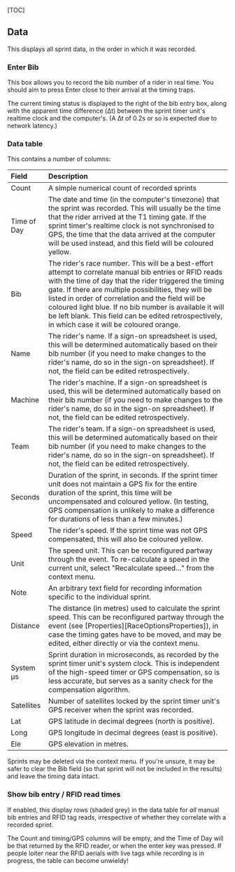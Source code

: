 [TOC]

## Data

This displays all sprint data, in the order in which it was recorded.

### Enter Bib

This box allows you to record the bib number of a rider in real time.  You should aim to press Enter close to their arrival at the timing traps.

The current timing status is displayed to the right of the bib entry box, along with the apparent time difference (Δt) between the sprint timer unit's realtime clock and the computer's.  (A Δt of 0.2s or so is expected due to network latency.)


### Data table

This contains a number of columns:

Field|Description
:----|:----------
Count|A simple numerical count of recorded sprints
Time of Day|The date and time (in the computer's timezone) that the sprint was recorded.  This will usually be the time that the rider arrived at the T1 timing gate.  If the sprint timer's realtime clock is not synchronised to GPS, the time that the data arrived at the computer will be used instead, and this field will be coloured yellow.
Bib|The rider's race number.  This will be a best-effort attempt to correlate manual bib entries or RFID reads with the time of day that the rider triggered the timing gate.  If there are multiple possibilities, they will be listed in order of correlation and the field will be coloured light blue.  If no bib number is available it will be left blank.  This field can be edited retrospectively, in which case it will be coloured orange.
Name|The rider's name.  If a sign-on spreadsheet is used, this will be determined automatically based on their bib number (if you need to make changes to the rider's name, do so in the sign-on spreadsheet).  If not, the field can be edited retrospectively.
Machine|The rider's machine.  If a sign-on spreadsheet is used, this will be determined automatically based on their bib number (if you need to make changes to the rider's name, do so in the sign-on spreadsheet).  If not, the field can be edited retrospectively.
Team|The rider's team.  If a sign-on spreadsheet is used, this will be determined automatically based on their bib number (if you need to make changes to the rider's name, do so in the sign-on spreadsheet).  If not, the field can be edited retrospectively.
Seconds|Duration of the sprint, in seconds.  If the sprint timer unit does not maintain a GPS fix for the entire duration of the sprint, this time will be uncompensated and coloured yellow.  (In testing, GPS compensation is unlikely to make a difference for durations of less than a few minutes.)
Speed|The rider's speed.  If the sprint time was not GPS compensated, this will also be coloured yellow.
Unit|The speed unit.  This can be reconfigured partway through the event.  To re-calculate a speed in the current unit, select "Recalculate speed..." from the context menu.
Note|An arbitrary text field for recording information specific to the individual sprint.
Distance|The distance (in metres) used to calculate the sprint speed.  This can be reconfigured partway through the event (see [Properties][RaceOptionsProperties]), in case the timing gates have to be moved, and may be edited, either directly or via the context menu.
System µs|Sprint duration in microseconds, as recorded by the sprint timer unit's system clock.  This is independent of the high-speed timer or GPS compensation, so is less accurate, but serves as a sanity check for the compensation algorithm.
Satellites|Number of satellites locked by the sprint timer unit's GPS receiver when the sprint was recorded.
Lat|GPS latitude in decimal degrees (north is positive).
Long|GPS longitude in decimal degrees (east is positive).
Ele|GPS elevation in metres.

Sprints may be deleted via the context menu.  If you're unsure, it may be safer to clear the Bib field (so that sprint will not be included in the results) and leave the timing data intact.

### Show bib entry / RFID read times

If enabled, this display rows (shaded grey) in the data table for *all* manual bib entries and RFID tag reads, irrespective of whether they correlate with a recorded sprint.

The Count and timing/GPS columns will be empty, and the Time of Day will be that returned by the RFID reader, or when the enter key was pressed.  If people loiter near the RFID aerials with live tags while recording is in progress, the table can become unwieldy!
